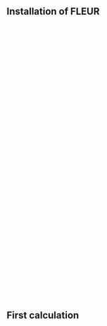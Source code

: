 Installation of FLEUR
-------------------
<script src="//katacoda.com/embed.js"></script>
<div id="katacoda-scenario-1"
    data-katacoda-id="wortmann/fleur_install"
    data-katacoda-color="004d7f"
    style="height: 600px; padding-top: 20px;"></div>

First calculation
------------------

<script src="//katacoda.com/embed.js"></script>
<div id="katacoda-scenario-1"
    data-katacoda-id="wortmann/first_calculation"
    data-katacoda-color="004d7f"
    style="height: 600px; padding-top: 20px;"></div>

